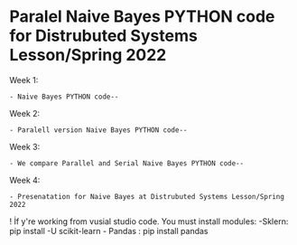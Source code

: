 # Paralel Naive Bayes PYTHON code for Distrubuted Systems Lesson/Spring 2022

Week 1: 

    - Naive Bayes PYTHON code-- 

Week 2: 

    - Paralell version Naive Bayes PYTHON code-- 

Week 3: 

    - We compare Parallel and Serial Naive Bayes PYTHON code-- 

Week 4: 

    - Presenatation for Naive Bayes at Distrubuted Systems Lesson/Spring 2022

! İf y're working from vusial studio code.  You must install modules:
    -Sklern: pip install -U scikit-learn
    - Pandas : pip install pandas
